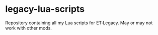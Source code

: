 # legacy-lua-scripts
Repository containing all my Lua scripts for ET:Legacy. May or may not work with other mods.
